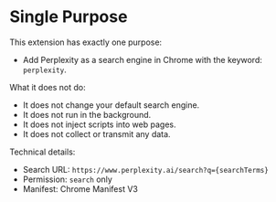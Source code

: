 # Single Purpose

This extension has exactly one purpose:

- Add Perplexity as a search engine in Chrome with the keyword: `perplexity`.

What it does not do:
- It does not change your default search engine.
- It does not run in the background.
- It does not inject scripts into web pages.
- It does not collect or transmit any data.

Technical details:
- Search URL: `https://www.perplexity.ai/search?q={searchTerms}`
- Permission: `search` only
- Manifest: Chrome Manifest V3